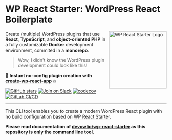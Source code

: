 # WP React Starter: WordPress React Boilerplate

<img align="right" src="https://assets.devowl.io/git/wp-react-starter/logo.png" alt="WP React Starter Logo" height="180" />

Create (multiple) WordPress plugins that use **React**, **TypeScript**, and **object-oriented PHP** in a fully customizable **Docker** development environment, commited in a **monorepo**.

> Wow, I didn't know the WordPress plugin development could look like this!

🚀 **Instant no-config plugin creation with** [**create-wp-react-app**](https://github.com/xplodedthemes/create-wp-react-app) 🔥

[![GitHub stars](https://img.shields.io/github/stars/devowlio/wp-react-starter?style=flat&logo=github)](https://github.com/xplodedthemes/wp-react-starter)
[![Join on Slack](https://img.shields.io/badge/Slack-join-green.svg?style=flat&logo=slack)](https://matthias-web.com/slack)
[![codecov](https://codecov.io/gl/devowlio/wp-reactjs-starter/branch/master/graph/badge.svg)](https://codecov.io/gl/devowlio/wp-reactjs-starter)
[![GitLab CI/CD](https://img.shields.io/badge/CI%20%2F%20CD-See%20history-green?logo=gitlab)](https://gitlab.com/devowlio/wp-reactjs-starter/pipelines)

---

This CLI tool enables you to create a modern WordPress React plugin with no build configuration based on [WP React Starter](https://github.com/xplodedthemes/wp-react-starter).

**Please read documentation of [devowlio/wp-react-starter](https://github.com/xplodedthemes/wp-react-starter) as this repository is only the command line tool.**
